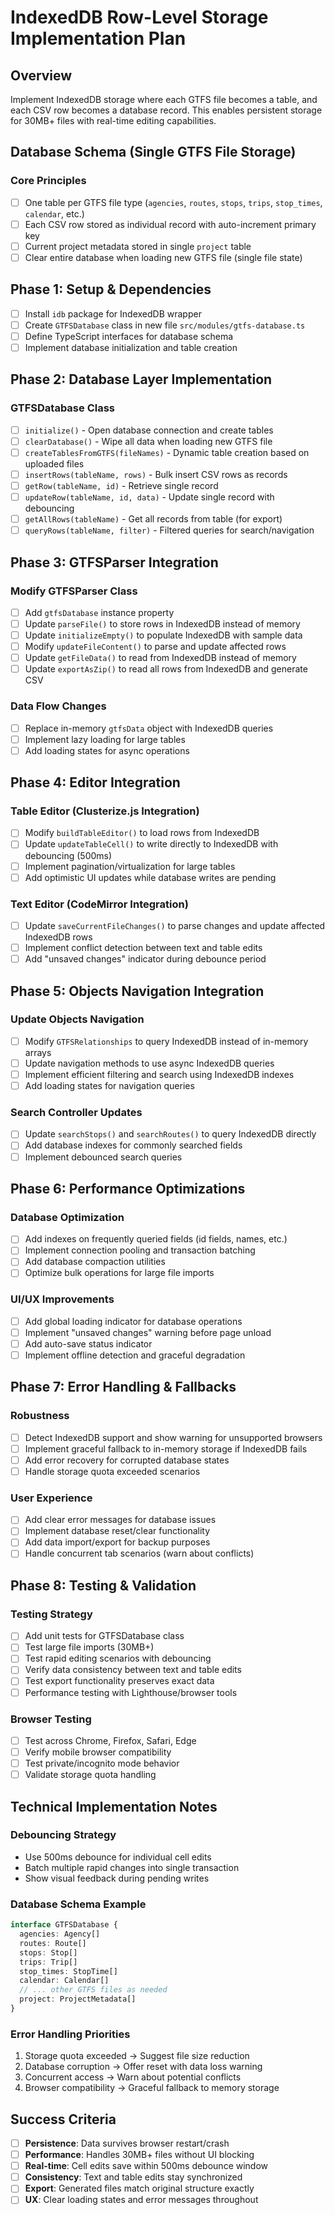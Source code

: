 # IndexedDB Row-Level Storage Implementation Plan

## Overview
Implement IndexedDB storage where each GTFS file becomes a table, and each CSV row becomes a database record. This enables persistent storage for 30MB+ files with real-time editing capabilities.

## Database Schema (Single GTFS File Storage)

### Core Principles
- [ ] One table per GTFS file type (`agencies`, `routes`, `stops`, `trips`, `stop_times`, `calendar`, etc.)
- [ ] Each CSV row stored as individual record with auto-increment primary key
- [ ] Current project metadata stored in single `project` table
- [ ] Clear entire database when loading new GTFS file (single file state)

## Phase 1: Setup & Dependencies

- [ ] Install `idb` package for IndexedDB wrapper
- [ ] Create `GTFSDatabase` class in new file `src/modules/gtfs-database.ts`
- [ ] Define TypeScript interfaces for database schema
- [ ] Implement database initialization and table creation

## Phase 2: Database Layer Implementation

### GTFSDatabase Class
- [ ] `initialize()` - Open database connection and create tables
- [ ] `clearDatabase()` - Wipe all data when loading new GTFS file
- [ ] `createTablesFromGTFS(fileNames)` - Dynamic table creation based on uploaded files
- [ ] `insertRows(tableName, rows)` - Bulk insert CSV rows as records
- [ ] `getRow(tableName, id)` - Retrieve single record
- [ ] `updateRow(tableName, id, data)` - Update single record with debouncing
- [ ] `getAllRows(tableName)` - Get all records from table (for export)
- [ ] `queryRows(tableName, filter)` - Filtered queries for search/navigation

## Phase 3: GTFSParser Integration

### Modify GTFSParser Class
- [ ] Add `gtfsDatabase` instance property
- [ ] Update `parseFile()` to store rows in IndexedDB instead of memory
- [ ] Update `initializeEmpty()` to populate IndexedDB with sample data
- [ ] Modify `updateFileContent()` to parse and update affected rows
- [ ] Update `getFileData()` to read from IndexedDB instead of memory
- [ ] Update `exportAsZip()` to read all rows from IndexedDB and generate CSV

### Data Flow Changes
- [ ] Replace in-memory `gtfsData` object with IndexedDB queries
- [ ] Implement lazy loading for large tables
- [ ] Add loading states for async operations

## Phase 4: Editor Integration

### Table Editor (Clusterize.js Integration)
- [ ] Modify `buildTableEditor()` to load rows from IndexedDB
- [ ] Update `updateTableCell()` to write directly to IndexedDB with debouncing (500ms)
- [ ] Implement pagination/virtualization for large tables
- [ ] Add optimistic UI updates while database writes are pending

### Text Editor (CodeMirror Integration)
- [ ] Update `saveCurrentFileChanges()` to parse changes and update affected IndexedDB rows
- [ ] Implement conflict detection between text and table edits
- [ ] Add "unsaved changes" indicator during debounce period

## Phase 5: Objects Navigation Integration

### Update Objects Navigation
- [ ] Modify `GTFSRelationships` to query IndexedDB instead of in-memory arrays
- [ ] Update navigation methods to use async IndexedDB queries
- [ ] Implement efficient filtering and search using IndexedDB indexes
- [ ] Add loading states for navigation queries

### Search Controller Updates
- [ ] Update `searchStops()` and `searchRoutes()` to query IndexedDB directly
- [ ] Add database indexes for commonly searched fields
- [ ] Implement debounced search queries

## Phase 6: Performance Optimizations

### Database Optimization
- [ ] Add indexes on frequently queried fields (id fields, names, etc.)
- [ ] Implement connection pooling and transaction batching
- [ ] Add database compaction utilities
- [ ] Optimize bulk operations for large file imports

### UI/UX Improvements
- [ ] Add global loading indicator for database operations
- [ ] Implement "unsaved changes" warning before page unload
- [ ] Add auto-save status indicator
- [ ] Implement offline detection and graceful degradation

## Phase 7: Error Handling & Fallbacks

### Robustness
- [ ] Detect IndexedDB support and show warning for unsupported browsers
- [ ] Implement graceful fallback to in-memory storage if IndexedDB fails
- [ ] Add error recovery for corrupted database states
- [ ] Handle storage quota exceeded scenarios

### User Experience
- [ ] Add clear error messages for database issues
- [ ] Implement database reset/clear functionality
- [ ] Add data import/export for backup purposes
- [ ] Handle concurrent tab scenarios (warn about conflicts)

## Phase 8: Testing & Validation

### Testing Strategy
- [ ] Add unit tests for GTFSDatabase class
- [ ] Test large file imports (30MB+)
- [ ] Test rapid editing scenarios with debouncing
- [ ] Verify data consistency between text and table edits
- [ ] Test export functionality preserves exact data
- [ ] Performance testing with Lighthouse/browser tools

### Browser Testing
- [ ] Test across Chrome, Firefox, Safari, Edge
- [ ] Verify mobile browser compatibility
- [ ] Test private/incognito mode behavior
- [ ] Validate storage quota handling

## Technical Implementation Notes

### Debouncing Strategy
- Use 500ms debounce for individual cell edits
- Batch multiple rapid changes into single transaction
- Show visual feedback during pending writes

### Database Schema Example
```typescript
interface GTFSDatabase {
  agencies: Agency[]
  routes: Route[]
  stops: Stop[]
  trips: Trip[]
  stop_times: StopTime[]
  calendar: Calendar[]
  // ... other GTFS files as needed
  project: ProjectMetadata[]
}
```

### Error Handling Priorities
1. Storage quota exceeded → Suggest file size reduction
2. Database corruption → Offer reset with data loss warning
3. Concurrent access → Warn about potential conflicts
4. Browser compatibility → Graceful fallback to memory storage

## Success Criteria

- [ ] **Persistence**: Data survives browser restart/crash
- [ ] **Performance**: Handles 30MB+ files without UI blocking
- [ ] **Real-time**: Cell edits save within 500ms debounce window
- [ ] **Consistency**: Text and table edits stay synchronized
- [ ] **Export**: Generated files match original structure exactly
- [ ] **UX**: Clear loading states and error messages throughout